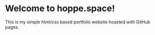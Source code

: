 # Welcome to hoppe.space!
This is my simple html/css based portfolio website hoasted with GitHub pages.
